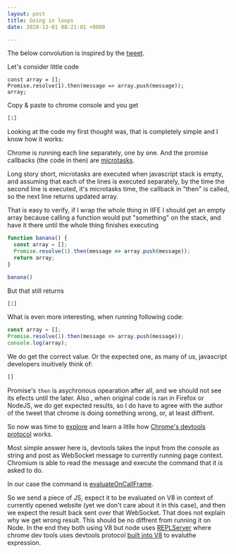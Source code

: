 ```yaml
---
layout: post
title: Going in loops
date: 2020-12-01 08:21:01 +0000

---
```

The below convolution is inspired by the [tweet](https://twitter.com/garybernhardt/status/1333862272507158528 "tweet").

Let's consider little code

    const array = [];
    Promise.resolve(1).then(message => array.push(message));
    array;

Copy & paste to chrome console and you get

```javascript
[1]
```

Looking at the code my first thought was, that is completely simple and I know how it works:

Chrome is running each line separately, one by one. And the promise callbacks (the code in then) are [microtasks](https://developer.mozilla.org/en-US/docs/Web/API/HTML_DOM_API/Microtask_guide).

Long story short, microtasks are executed when javascript stack is empty, and assuming that each of the lines is executed separately, by the time the second line is executed, it's microtasks time, the callback in "then" is called, so the next line returns updated array.

That is easy to verify, if I wrap the whole thing in IIFE I should get an empty array because calling a function would put "something" on the stack, and have it there until the whole thing finishes executing

```javascript
function banana() {
  const array = [];
  Promise.resolve(1).then(message => array.push(message));
  return array;
}

banana()
```

But that still returns

```javascript
[1]
```

What is even more interesting, when running following code: 

```javascript
const array = [];
Promise.resolve(1).then(message => array.push(message));
console.log(array);
```

We do get the correct value. Or the expected one, as many of us, javascript developers inuitively think of: 

```javascript
[]
```

Promise's `then` is asychronous opearation after all, and we should not see its efects until the later. Also , when original code is ran in Firefox or NodeJS, we do get expected results, so I do have to agree with the author of the tweet that chrome is doing something wrong, or, at least diffrent. 


So now was time to [explore](https://www.infoq.com/presentations/chrome-debugger-protocol/) and learn a litlle how [Chrome's devtools protocol](https://chromedevtools.github.io/devtools-protocol/) works. 

Most simple answer here is, devtools takes the input from the console as string and post as WebSocket message to currently running page context. Chromium is able to read the message and execute the command that it is asked to do. 

In our case the command is [evaluateOnCallFrame](https://chromedevtools.github.io/devtools-protocol/tot/Debugger/#method-evaluateOnCallFrame). 

So we send a piece of JS, expect it to be evaluated on V8 in context of currently opened website (yet we don't care about it in this case), and then we expect the result back sent over that WebSocket. That does not explain why we get wrong result. This should be no diffrent from running it on Node. In the end they both using V8 but node uses [REPLServer](https://github.com/nodejs/node/blob/master/lib/repl.js#L474) where chrome dev tools uses devtools protocol  [built into V8](https://github.com/v8/v8/blob/dc712da548c7fb433caed56af9a021d964952728/src/inspector/v8-debugger-agent-impl.cc#L1229) to evaluthe expression. 

